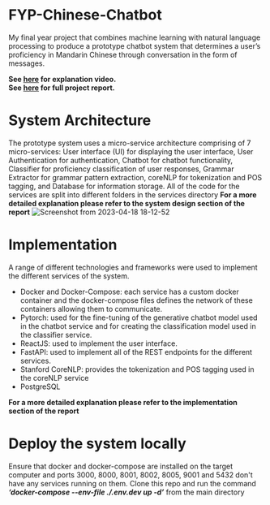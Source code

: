  # FYP-Chinese-Chatbot
My final year project that combines machine learning with natural language processing to produce a prototype chatbot system that determines a
user’s proficiency in Mandarin Chinese through conversation in the form of messages.

**See [here](FYP_Chinese_Chatbot_Demo.mp4?raw=true) for explanation video.** <br />
**See [here](Using%20Natural%20Language%20Processing%20and%20Machine%20Learning%20to%20address%20the%20Language%20Learning%20Plateau.pdf) for full project report.**

# System Architecture 
The prototype system uses a micro-service architecture comprising of 7 micro-services: User interface (UI) for displaying the user interface, 
User Authentication for authentication, Chatbot for chatbot functionality, Classifier for proficiency classification of user responses, 
Grammar Extractor for grammar pattern extraction, coreNLP for tokenization and POS tagging, and Database for information storage. All of the code for the services are split into different folders in the services directory **For a more detailed explanation please refer to the system design section of the report**
![Screenshot from 2023-04-18 18-12-52](https://user-images.githubusercontent.com/47543130/232853584-69999ec0-2aa8-4416-9192-adfee66034ba.png)

# Implementation
A range of different technologies and frameworks were used to implement the different services of the system. 
- Docker and Docker-Compose: each service has a custom docker container and the docker-compose files defines the network of these containers allowing them to communicate. 
- Pytorch: used for the fine-tuning of the generative chatbot model used in the chatbot service and for creating the classification model used in the classifier service. 
- ReactJS: used to implement the user interface. 
- FastAPI: used to implement all of the REST endpoints for the different services. 
- Stanford CoreNLP: provides the tokenization and POS tagging used in the coreNLP service
- PostgreSQL

**For a more detailed explanation please refer to the implementation section of the report**

# Deploy the system locally
Ensure that docker and docker-compose are installed on the target computer and ports 3000, 8000, 8001, 8002, 8005, 9001 and 5432 don't have any services running on them. 
Clone this repo and run the command ***‘docker-compose --env-file ./.env.dev up -d’*** from the main directory
